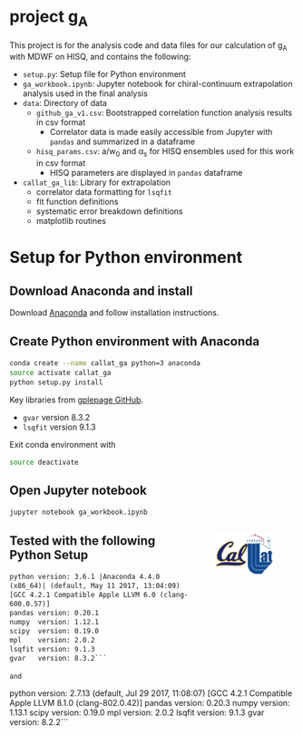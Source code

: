 # project g<sub>A</sub>

This project is for the analysis code and data files for our calculation of g<sub>A</sub> with MDWF on HISQ, and contains the following:
* `setup.py`: Setup file for Python environment
* `ga_workbook.ipynb`: Jupyter notebook for chiral-continuum extrapolation analysis used in the final analysis
* `data`: Directory of data
  * `github_ga_v1.csv`: Bootstrapped correlation function analysis results in csv format
    * Correlator data is made easily accessible from Jupyter with `pandas` and summarized in a dataframe
  * `hisq_params.csv`: a/w<sub>0</sub> and α<sub>s</sub> for HISQ ensembles used for this work in csv format
    * HISQ parameters are displayed in `pandas` dataframe
* `callat_ga_lib`: Library for extrapolation
  * correlator data formatting for `lsqfit`
  * fit function definitions
  * systematic error breakdown definitions
  * matplotlib routines

# Setup for Python environment
## Download Anaconda and install
Download [Anaconda](https://www.continuum.io/downloads) and follow installation instructions.

## Create Python environment with Anaconda
```bash
conda create --name callat_ga python=3 anaconda
source activate callat_ga
python setup.py install
```

Key libraries from [gplepage GitHub](https://github.com/gplepage).
* `gvar` version 8.3.2
* `lsqfit` version 9.1.3

Exit conda environment with
```bash
source deactivate
```

## Open Jupyter notebook
```bash
jupyter notebook ga_workbook.ipynb
```

<figure style="float:right">
    <img
    src="./data/callat_logo.png"
    width="100"
    alt="CalLat logo"
    /img>
</figure>


## Tested with the following Python Setup
```
python version: 3.6.1 |Anaconda 4.4.0 (x86_64)| (default, May 11 2017, 13:04:09)
[GCC 4.2.1 Compatible Apple LLVM 6.0 (clang-600.0.57)]
pandas version: 0.20.1
numpy  version: 1.12.1
scipy  version: 0.19.0
mpl    version: 2.0.2
lsqfit version: 9.1.3
gvar   version: 8.3.2```

and

```
python version: 2.7.13 (default, Jul 29 2017, 11:08:07)
[GCC 4.2.1 Compatible Apple LLVM 8.1.0 (clang-802.0.42)]
pandas version: 0.20.3
numpy  version: 1.13.1
scipy  version: 0.19.0
mpl    version: 2.0.2
lsqfit version: 9.1.3
gvar   version: 8.2.2```
